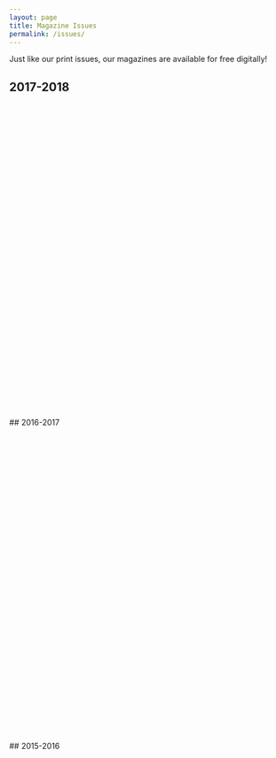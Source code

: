 ```yaml
---
layout: page
title: Magazine Issues
permalink: /issues/
---
```



Just like our print issues, our magazines are available for free digitally!

## 2017-2018

<div data-configid="34093251/63437289" style="width:100%; height:550px;" class="issuuembed"></div>
<script type="text/javascript" src="//e.issuu.com/embed.js" async="true"></script>
<br>
## 2016-2017

<div data-configid="34093251/63436720" style="width:100%; height:550px;" class="issuuembed"></div>
<script type="text/javascript" src="//e.issuu.com/embed.js" async="true"></script>

<br>
## 2015-2016

<div data-configid="34093251/63403989" style="width:100%; height:550px;" class="issuuembed"></div>
<script type="text/javascript" src="//e.issuu.com/embed.js" async="true"></script>
